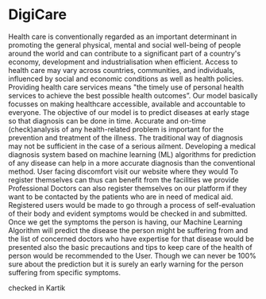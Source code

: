 # DigiCare
Health care is conventionally regarded as an important determinant in promoting the general physical, mental and social well-being of people around the world and can contribute to a significant part of a country's economy, development and industrialisation when efficient.
Access to health care may vary across countries, communities, and individuals, influenced by social and economic conditions as well as health policies. Providing health care services means "the timely use of personal health services to achieve the best possible health outcomes”.
Our model basically focusses on making healthcare accessible, available and accountable to everyone. The objective of our model is to predict diseases at early stage so that diagnosis can be done in time.
Accurate and on-time (check)analysis of any health-related problem is important for the prevention and treatment of the illness. 
The traditional way of diagnosis may not be sufficient in the case of a serious ailment. Developing a medical diagnosis system based on machine learning (ML) algorithms for prediction of any disease can help in a more accurate diagnosis than the conventional method. 
User facing discomfort visit our website where they would 
To register themselves can thus can benefit from the facilities we provide
Professional Doctors can also register themselves on our platform if they want to be contacted by the patients who are in need of medical aid.
Registered users would be made to go through a process of self-evaluation of their body and evident symptoms would be checked in and submitted.
Once we get the symptoms the person is having, our Machine Learning Algorithm will predict the disease the person might be suffering from and the list of concerned doctors who have expertise for that disease would be presented also the basic precautions and tips to keep care of the health of person would be recommended to the User. 
Though we can never be 100% sure about the prediction but it is surely an early warning for the person suffering from specific symptoms.

checked in Kartik
